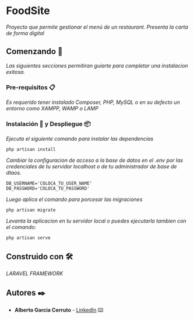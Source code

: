# FoodSite

_Proyecto que permite gestionar el menú de un restaurant. Presenta la carta de forma digital_

## Comenzando 🚀

_Las siguientes secciones permitiran guiarte para completar una instalacion exitosa._


### Pre-requisitos 📋

_Es requerido tener instalado Composer, PHP, MySQL o en su defecto un entorno como XAMPP, WAMP o LAMP_


### Instalación 🔧 y Despliegue 📦

_Ejecuta el siguiente comando para instalar las dependencias_

```
php artisan install
```

_Cambiar la configuracion de acceso a la base de datos en el .env por las credenciales de tu servidor localhost o de tu administrador de base de dtaos._

```
DB_USERNAME='COLOCA_TU_USER_NAME'
DB_PASSWORD='COLOCA_TU_PASSWORD'
```

_Luego aplica el comando para porcesar las migraciones_

```
php artisan migrate
```
_Levanta la aplicacion en tu servidor local o puedes ejecutarla tambien con el comando:_

```
php artisan serve
```


## Construido con 🛠️

_LARAVEL FRAMEWORK_

## Autores ✒️


* **Alberto Garcia Cerruto** - [LinkedIn](https://www.linkedin.com/in/alberto-garcia-cerruto/) ⌨️



